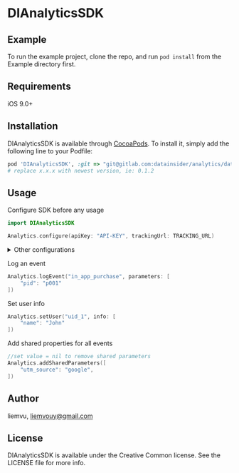 # DIAnalyticsSDK
## Example

To run the example project, clone the repo, and run `pod install` from the Example directory first.

## Requirements
iOS 9.0+

## Installation

DIAnalyticsSDK is available through [CocoaPods](https://cocoapods.org). To install
it, simply add the following line to your Podfile:

```ruby
pod 'DIAnalyticsSDK', :git => "git@gitlab.com:datainsider/analytics/datainsider-analytics-ios.git", :tag => 'x.x.x'
# replace x.x.x with newest version, ie: 0.1.2 
```

## Usage
Configure SDK before any usage
```Swift
import DIAnalyticsSDK

Analytics.configure(apiKey: "API-KEY", trackingUrl: TRACKING_URL)
```

<details>
<summary>Other configurations</summary>

```Swift
var config = Configuration(apiKey: apiKey, trackingUrl: trackingUrl)

/// Events will be submit by batch every @submitInterval seconds. Default: 1min
config.submitInterval = 1 * 60

/// Timeout interval for submit request. Default 2mins
config.submitTimeoutInterval = 2 * 60

/// Max size in byte per log file. Default 1MB
config.maxSizeOfLogFile = 1 * 1024 * 1024

/// Max number of log file stored. Default 10
config.maxNumberOfLogFile = 10

/// if set false, log will be submit immediately. Default true
config.queueEnabled = true

/// If there are no interactions in @sessionExpireTime, new session will be generated. Default 10mins
config.sessionExpireTime = 10 * 60

/// if true only submit log when connected to a wifi network
config.submitLogOnWifiOnly = false

Analytics.configure(config: config)

```

</details>

Log an event

```Swift
Analytics.logEvent("in_app_purchase", parameters: [
    "pid": "p001"
])
```

Set user info
```Swift
Analytics.setUser("uid_1", info: [
    "name": "John"
])
```

Add shared properties for all events
```Swift
//set value = nil to remove shared parameters
Analytics.addSharedParameters([
    "utm_source": "google",
])
```

## Author

liemvu, liemvouy@gmail.com

## License

DIAnalyticsSDK is available under the Creative Common license. See the LICENSE file for more info.
